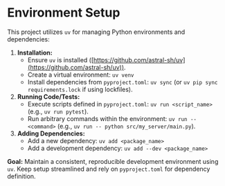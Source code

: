 # Environment Setup

This project utilizes `uv` for managing Python environments and dependencies:

1. **Installation:**
   - Ensure `uv` is installed
     ([https://github.com/astral-sh/uv](https://github.com/astral-sh/uv)).
   - Create a virtual environment: `uv venv`
   - Install dependencies from `pyproject.toml`: `uv sync` (or
     `uv pip sync requirements.lock` if using lockfiles).
2. **Running Code/Tests:**
   - Execute scripts defined in `pyproject.toml`: `uv run <script_name>` (e.g.,
     `uv run pytest`).
   - Run arbitrary commands within the environment: `uv run -- <command>` (e.g.,
     `uv run -- python src/my_server/main.py`).
3. **Adding Dependencies:**
   - Add a new dependency: `uv add <package_name>`
   - Add a development dependency: `uv add --dev <package_name>`

**Goal:** Maintain a consistent, reproducible development environment using
`uv`. Keep setup streamlined and rely on `pyproject.toml` for dependency
definition.
